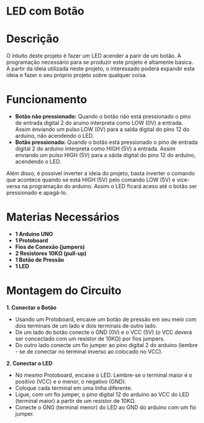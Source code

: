 # LED com Botão
# Descrição 
O intuito deste projeto é fazer um LED acender a parir de um botão. A programação necessário para se produzir este projeto é altamente básica. A partir da ideia utilizada neste projeto, o interessado poderá expandir esta ideia e fazer o seu próprio projeto sobre qualquer coisa.
# Funcionamento
- **Botão não pressionado:** Quando o botão não está pressionado o pino de entrada digital 2 do aruino interpreta como LOW (0V) a entrada. Assim enviando um pulso LOW (0V) para a saída digital do pino 12 do arduino, não acendendo o LED.
- **Botão pressionado:** Quando o botão está pressionado o pino de entrada digital 2 do arduino interpreta como HIGH (5V) a entrada. Assim enviando um pulso HIGH (5V) para a sáida digital do pino 12 do arduino, acendendo o LED.

Além disso, é possível inverter a ideia do projeto, basta inverter o comando que acontece quando se está HIGH (5V) pelo comando LOW (5V) e vice-versa na programação do arduino. Assim o LED ficará aceso até o botão ser pressionado e apagá-lo.
# Materias Necessários
- **1 Arduino UNO**
- **1 Protoboard**
- **Fios de Conexão (jumpers)**
- **2 Resistores 10KΩ (pull-up)**
- **1 Botão de Pressão**
- **1 LED**
# Montagem do Circuito
**1. Conectar o Botão**
  - Usando um Protoboard, encaixe um botão de pressão em seu meio com dois terminais de um lado e dois terminais de outro lado.
  - De um lado do botão conecte o GND (0V) e o VCC (5V) (o VCC deverá ser concectado com um resistor de 10KΩ) por fios jumpers.
  - Do outro lado conecte um fio jumper ao pino digital 2 do arduino (lembre - se de conectar no terminal inverso ao colocado no VCC).

**2. Conectar o LED**
  - No mesmo Protoboard, encaixe o LED. Lembre-se o terminal maior é o positivo (VCC) e o menor, o negativo (GND).
  - Coloque cada terminal em uma linha diferente.
  - Ligue, com um fio jumper, o pino digital 12 do arduino ao VCC do LED (terminal maior) a partir de um resistor de 10KΩ.
- Conecte o GNG (terminal menor) do LED ao GND do arduino com um fio jumper.
    
